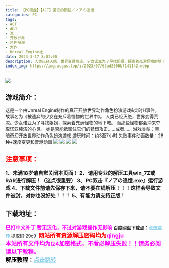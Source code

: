 ```yaml
---
title: 【PC硬盘】【ACT】诺亚的回忆／ノアの追憶
categories: PC
tags:
- ACT
- 战斗
- 3D
- 开放世界
- 角色扮演
- 大作
- Unreal Engine社
date: 2023-3-17 8:01:00
description: 人类已经灭绝，世界变得荒凉。少女诺亚为了寻找姐姐，探索着充满怪物的地下城。而那些怪物都会冲来夺取诺亚纯洁的心灵。她是否能抵御住它们的猛烈攻击……或者……游戏类型：黑暗奇幻开放世界动作角色扮演游戏游玩时间：约3至7小时失败事件动画数量：28种+速度变更和膏潮动画
index_img: https://img.acgus.top/i/2023/07/63ad2606b7141142.webp
---
```

![](https://img.acgus.top/i/2023/07/63ad2606b7141142.webp)
## 游戏简介：
这是一个由Unreal Engine制作的真正开放世界动作角色扮演游戏&实时H事件。
故事名为《被遗弃的少女在充斥着怪物的世界中》。
人类已经灭绝，世界变得荒凉。少女诺亚为了寻找姐姐，探索着充满怪物的地下城。
而那些怪物都会冲来夺取诺亚纯洁的心灵。
她是否能抵御住它们的猛烈攻击……或者……
游戏类型：黑暗奇幻开放世界动作角色扮演游戏
游玩时间：约3至7小时
失败事件动画数量：28种+速度变更和膏潮动画
![](https://img.acgus.top/i/2023/07/f0e4c8066c141621-1024x576.webp)
![](https://img.acgus.top/i/2023/07/9d202fa63a141535-1024x576.webp)
![](https://img.acgus.top/i/2023/07/e93dc9bb91141601-1024x576.webp)
![](https://img.acgus.top/i/2023/07/331b25bcdd141611-1024x576.webp)




## <font color=#FF0000 >注意事项：</font>
<font size=3><b>1、未满18岁请自觉关闭本页面！
2、请用专业的解压工具win_7Z或RAR进行解压！（这点很重要）
3、PC双击『ノアの追憶.exe』运行游戏
4、下载文件前请先保存下来，请不要在线解压！！！这样会导致文件被封，对你也没好处！！！
5、有能力请支持正版！</b></font>

## 下载地址：
<font color=#FF00FF size=3><b>已打中文补丁</b></font>
<font color=#FF00FF size=3>**暂无汉化，不过对游戏操作无影响**</font>
<b>百度网盘下载点：</b><a href="https://pan.baidu.com/s/1RtvaBO-KC033UBcCy3yy7A?pwd=29c9" style="color: #87CEEB;"><b>点击跳转</b></a> 提取码:29c9
<a style="padding: 0" href="https://post.qingju.org/AD/"><img style="max-width:100%" src="https://img.acgus.top/i/2024/07/478f689b8021d8d499ab43d21acf137a.gif" alt=""></a>
<b><font color=#FF0000 size=4>网站所有资源解压密码均为</b></font><b><font color=#FF00FF size=4>qingju</font><font color=#FF0000 ></font></b><br><b><font color=#FF00FF size=4>本站所有文件均为lz4加密格式，不看必解压失败！！请务必阅读以下教程。</b></font><br><b><font color=#000 size=4>解压教程：</b><a href="https://post.qingju.org/tutorial/000/" style="color: #87CEEB;"><b>点击跳转</b></a>